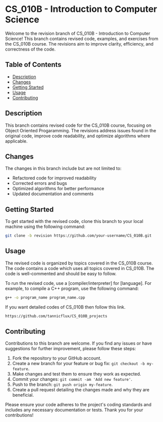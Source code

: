 # CS_010B - Introduction to Computer Science
Welcome to the revision branch of CS_010B - Introduction to Computer Science! This branch contains revised code, examples, and exercises from the CS_010B course. The revisions aim to improve clarity, efficiency, and correctness of the code.

## Table of Contents

- [Description](#description)
- [Changes](#changes)
- [Getting Started](#getting-started)
- [Usage](#usage)
- [Contributing](#contributing)

## Description

This branch contains revised code for the CS_010B course, focusing on Object Oriented Progaramming. The revisions address issues found in the original code, improve code readability, and optimize algorithms where applicable.

## Changes

The changes in this branch include but are not limited to:

- Refactored code for improved readability
- Corrected errors and bugs
- Optimized algorithms for better performance
- Updated documentation and comments

## Getting Started

To get started with the revised code, clone this branch to your local machine using the following command:

```bash
git clone -b revision https://github.com/your-username/CS_010B.git
```

## Usage

The revised code is organized by topics covered in the CS_010B course. The code contains a code which uses all topics covered in CS_010B. The code is well-commented and should be easy to follow.

To run the revised code, use a [compiler/interpreter] for [language]. For example, to compile a C++ program, use the following command:

```bash
g++ -o program_name program_name.cpp
```

If you want detailed codes of CS_010B then follow this link.

```bash
https://github.com/tannicflux/CS_010B_projects
```

## Contributing

Contributions to this branch are welcome. If you find any issues or have suggestions for further improvement, please follow these steps:

1. Fork the repository to your GitHub account.
2. Create a new branch for your feature or bug fix: `git checkout -b my-feature`.
3. Make changes and test them to ensure they work as expected.
4. Commit your changes: `git commit -am 'Add new feature'`.
5. Push to the branch: `git push origin my-feature`.
6. Create a pull request detailing the changes made and why they are beneficial.

Please ensure your code adheres to the project's coding standards and includes any necessary documentation or tests. Thank you for your contributions!

